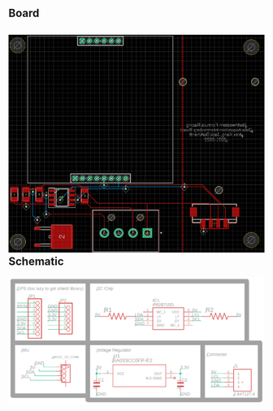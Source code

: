 Board
-----
![Screenshot of the intermediary daughter PCB's layout](/Images/daughter_board.png)
Schematic
---------
![Screenshot of the intermediary daughter board's schematic](/Images/daughter_schematic.png)
